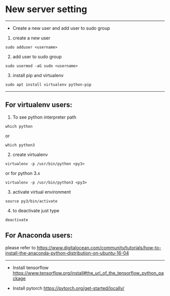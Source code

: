 # New server setting
---------------------------------------------
* Create a new user and add user to sudo group

1. create a new user
```
sudo adduser <username>
```

2. add user to sudo group
```
sudo usermod -aG sudo <username>
```

3. install pip and virtualenv
```
sudo apt install virtualenv python-pip
```
---------------------------------------------
## For virtualenv users:

1. To see python interpreter path
```
which python
```

or
```
which python3
```

2. create virtualenv
```
virtualenv -p /usr/bin/python <py3>
```

or for python 3.x
```
virtualenv -p /usr/bin/python3 <py3>
```

3. activate virtual environment
```
source py3/bin/activate
```

4. to deactivate just type
```
deactivate
```
## For Anaconda users:
please refer to https://www.digitalocean.com/community/tutorials/how-to-install-the-anaconda-python-distribution-on-ubuntu-16-04

---------------------------------------------
* Install tensorflow
https://www.tensorflow.org/install#the_url_of_the_tensorflow_python_package

* Install pytorch
https://pytorch.org/get-started/locally/

```

